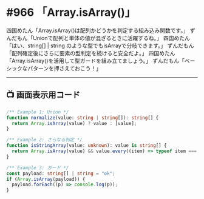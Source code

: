 # #966 「Array.isArray()」

四国めたん「Array.isArray()は配列かどうかを判定する組み込み関数です。」
ずんだもん「Unionで配列と単体の値が混ざるときに活躍するね。」
四国めたん「はい、string[] | string のような型でもisArrayで分岐できます。」
ずんだもん「配列確定後にさらに要素の型判定を続けると安全だよ。」
四国めたん「Array.isArray()を活用して型ガードを組み立てましょう。」
ずんだもん「ベーシックなパターンを押さえておこう！」

---

## 📺 画面表示用コード

```typescript
/** Example 1: Union */
function normalize(value: string | string[]): string[] {
  return Array.isArray(value) ? value : [value];
}

/** Example 2: さらなる判定 */
function isStringArray(value: unknown): value is string[] {
  return Array.isArray(value) && value.every((item) => typeof item === "string");
}

/** Example 3: ガード */
const payload: string[] | string = "ok";
if (Array.isArray(payload)) {
  payload.forEach((p) => console.log(p));
}
```
